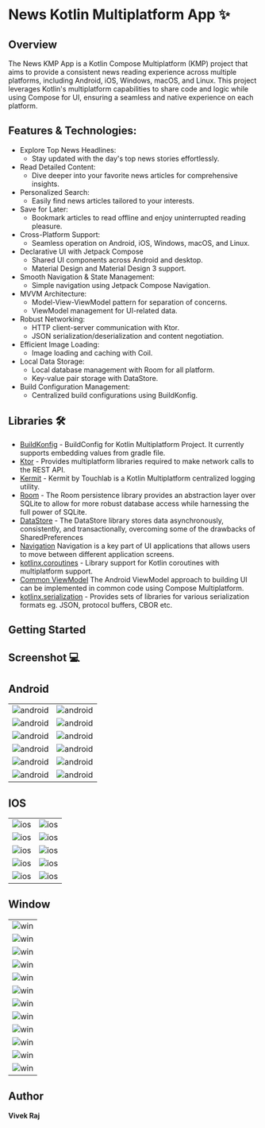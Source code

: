 # News Kotlin Multiplatform App ✨

## Overview

The News KMP App is a Kotlin Compose Multiplatform (KMP) project that aims to provide a consistent news reading
experience across multiple platforms, including Android, iOS, Windows, macOS, and Linux. This project leverages Kotlin's
multiplatform capabilities to share code and logic while using Compose for UI, ensuring a seamless and native experience
on each platform.

## Features & Technologies:

* Explore Top News Headlines:
    * Stay updated with the day's top news stories effortlessly.
* Read Detailed Content:
    * Dive deeper into your favorite news articles for comprehensive insights.
* Personalized Search:
    * Easily find news articles tailored to your interests.
* Save for Later:
    * Bookmark articles to read offline and enjoy uninterrupted reading pleasure.
* Cross-Platform Support:
    * Seamless operation on Android, iOS, Windows, macOS, and Linux.
* Declarative UI with Jetpack Compose
    * Shared UI components across Android and desktop.
    * Material Design and Material Design 3 support.
* Smooth Navigation & State Management:
    * Simple navigation using Jetpack Compose Navigation.
* MVVM Architecture:
    * Model-View-ViewModel pattern for separation of concerns.
    * ViewModel management for UI-related data.
* Robust Networking:
    * HTTP client-server communication with Ktor.
    * JSON serialization/deserialization and content negotiation.
* Efficient Image Loading:
    * Image loading and caching with Coil.
* Local Data Storage:
    * Local database management with Room for all platform.
    * Key-value pair storage with DataStore.
* Build Configuration Management:
    * Centralized build configurations using BuildKonfig.

## Libraries 🛠️

- [BuildKonfig](https://github.com/yshrsmz/BuildKonfig) - BuildConfig for Kotlin Multiplatform Project. It currently
  supports embedding values from gradle file.
- [Ktor](https://ktor.io/docs/http-client-multiplatform.html) - Provides multiplatform libraries required to make
  network calls to the REST API.
- [Kermit](https://github.com/touchlab/Kermit) - Kermit by Touchlab is a Kotlin Multiplatform centralized logging
  utility.
- [Room](https://developer.android.com/kotlin/multiplatform/room) - The Room persistence library provides an abstraction
  layer over SQLite to allow for more robust database access while harnessing the full power of SQLite.
- [DataStore](https://developer.android.com/kotlin/multiplatform/datastore) - The DataStore library stores data
  asynchronously, consistently, and transactionally, overcoming some of the drawbacks of SharedPreferences
- [Navigation](https://www.jetbrains.com/help/kotlin-multiplatform-dev/compose-navigation-routing.html) Navigation is a
  key part of UI applications that allows users to move between different application screens.
- [kotlinx.coroutines](https://github.com/Kotlin/kotlinx.coroutines) - Library support for Kotlin coroutines with
  multiplatform support.
- [Common ViewModel](https://www.jetbrains.com/help/kotlin-multiplatform-dev/compose-viewmodel.html) The Android
  ViewModel approach to building UI can be implemented in common code using Compose Multiplatform.
- [kotlinx.serialization](https://github.com/Kotlin/kotlinx.serialization) - Provides sets of libraries for various
  serialization formats eg. JSON, protocol buffers, CBOR etc.

## Getting Started
## Screenshot 💻

## Android

<table>
   <tr>
    <td><img src="image/android/android1.png" alt="android"></td>
    <td><img src="image/android/android2.png" alt="android"></td>
   </tr>
   <tr>
    <td><img src="image/android/android3.png" alt="android"></td>
    <td><img src="image/android/android4.png" alt="android"></td>
   </tr>
   <tr>
    <td><img src="image/android/android5.png" alt="android"></td>
    <td><img src="image/android/android6.png" alt="android"></td>
   </tr>
   <tr>
    <td><img src="image/android/android7.png" alt="android"></td>
    <td><img src="image/android/android8.png" alt="android"></td>
       </tr>
   <tr>
    <td><img src="image/android/android9.png" alt="android"></td>
    <td><img src="image/android/android10.png" alt="android"></td>
   </tr>
   <tr>
    <td><img src="image/android/android11.png" alt="android"></td>
    <td><img src="image/android/android12.png" alt="android"></td>
   </tr>
</table>

## IOS

<table>
   <tr>
    <td><img src="image/ios/ios1.png" alt="ios"></td>
    <td><img src="image/ios/ios2.png" alt="ios"></td>
   </tr>
   <tr>
    <td><img src="image/ios/ios3.png" alt="ios"></td>
    <td><img src="image/ios/ios4.png" alt="ios"></td>
   </tr>
   <tr>
    <td><img src="image/ios/ios5.png" alt="ios"></td>
    <td><img src="image/ios/ios6.png" alt="ios"></td>
   </tr>
   <tr>
    <td><img src="image/ios/ios7.png" alt="ios"></td>
    <td><img src="image/ios/ios8.png" alt="ios"></td>
       </tr>
   <tr>
    <td><img src="image/ios/ios9.png" alt="ios"></td>
    <td><img src="image/ios/ios10.png" alt="ios"></td>
   </tr>
</table>

## Window

<table>
  <tr>
    <td><img src="image/windows/new_feature.png" alt="win"></td>
      </tr>
  <tr>
  <tr>
    <td><img src="image/windows/win1.png" alt="win"></td>
      </tr>
  <tr>
    <td><img src="image/windows/win2.png" alt="win"></td>
  </tr>
  <tr>
    <td><img src="image/windows/win3.png" alt="win"></td>
      </tr>
  <tr>
    <td><img src="image/windows/win4.png" alt="win"></td>
  </tr>
  <tr>
    <td><img src="image/windows/win5.png" alt="win"></td>
      </tr>
  <tr>
    <td><img src="image/windows/win6.png" alt="win"></td>
  </tr>
  <tr>
    <td><img src="image/windows/win7.png" alt="win"></td>
      </tr>
  <tr>
    <td><img src="image/windows/win8.png" alt="win"></td>
  </tr>
  <tr>
    <td><img src="image/windows/win9.png" alt="win"></td>
      </tr>
  <tr>
    <td><img src="image/windows/win10.png" alt="win"></td>
  </tr>
  <tr>
    <td><img src="image/windows/win11.png" alt="win"></td>
  </tr>
</table>

## Author

**Vivek Raj**
